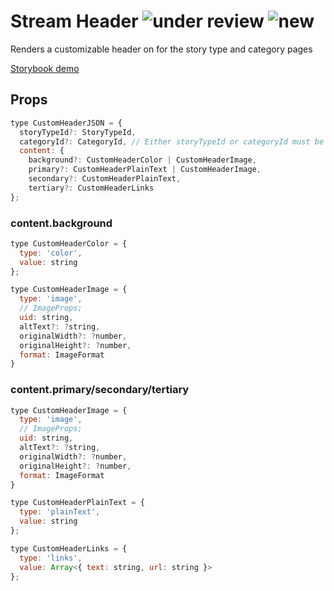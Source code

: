 # Stream Header ![under review](status-images/under-review.svg) ![new](status-images/new.svg)

Renders a customizable header on for the story type and category pages

[Storybook demo](http://localhost:8001/?path=/story/4-components-stream-header--stream-header)

<!-- STORY -->

## Props

```javascript
type CustomHeaderJSON = {
  storyTypeId?: StoryTypeId,
  categoryId?: CategoryId, // Either storyTypeId or categoryId must be defined
  content: {
  	background?: CustomHeaderColor | CustomHeaderImage,
  	primary?: CustomHeaderPlainText | CustomHeaderImage,
  	secondary?: CustomHeaderPlainText,
  	tertiary?: CustomHeaderLinks
};

```

### content.background  
```javascript
type CustomHeaderColor = {
  type: 'color',
  value: string
};

type CustomHeaderImage = {
  type: 'image',
  // ImageProps;
  uid: string,
  altText?: ?string,
  originalWidth?: ?number,
  originalHeight?: ?number,
  format: ImageFormat
}
```

### content.primary/secondary/tertiary  
```javascript
type CustomHeaderImage = {
  type: 'image',
  // ImageProps;
  uid: string,
  altText?: ?string,
  originalWidth?: ?number,
  originalHeight?: ?number,
  format: ImageFormat
}

type CustomHeaderPlainText = {
  type: 'plainText',
  value: string
};

type CustomHeaderLinks = {
  type: 'links',
  value: Array<{ text: string, url: string }>
};

```

<!--
### authors

Type: _Array [required]_

An array of authors who contributed to post. An author object consists of the following data:

```
type author = {
	id: string,
	screenName: string,
	displayName: string,
	status: UserStatus,
	isSuperuser: boolean,
	avatar: SimpleImageJSON
}
```

### isAmp

Type: _Boolean [required]_

Value determining if an amp page will load.

### authorUserProperties

Type: _Array [required]_

Array of property objects that define what an author will display in their bio. 
A property Object follows the format below:
-->